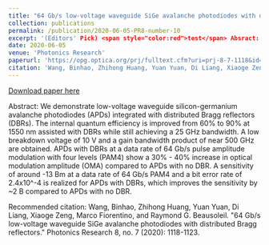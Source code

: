 ```yaml
---
title: "64 Gb/s low-voltage waveguide SiGe avalanche photodiodes with distributed Bragg reflectors"
collection: publications
permalink: /publication/2020-06-05-PR8-number-10
excerpt: '(Editors' Pick) <span style="color:red">test</span> Absract: We demonstrate low-voltage waveguide silicon-germanium avalanche photodiodes (APDs) integrated with distributed Bragg reflectors (DBRs). The internal quantum efficiency is improved from 60% to 90% at 1550 nm assisted with DBRs while still achieving a 25 GHz bandwidth.  A low breakdown voltage of 10 V and a gain bandwidth product of near 500 GHz are obtained. APDs with DBRs at a data rate of 64 Gb/s pulse amplitude modulation with four levels (PAM4) show a 30% - 40% increase in optical modulation amplitude (OMA) compared to APDs with no DBR. A sensitivity of around -13 Bm at a data rate of 64 Gb/s PAM4 and a bit error rate of 2.4x10^-4 is realized for APDs with DBRs, which improves the sensitivity by ~2 B compared to APDs with no DBR.'
date: 2020-06-05
venue: 'Photonics Research'
paperurl: 'https://opg.optica.org/prj/fulltext.cfm?uri=prj-8-7-1118&id=432418'
citation: 'Wang, Binhao, Zhihong Huang, Yuan Yuan, Di Liang, Xiaoge Zeng, Marco Fiorentino, and Raymond G. Beausoleil. &quot;64 Gb/s low-voltage waveguide SiGe avalanche photodiodes with distributed Bragg reflectors.&quot; Photonics Research 8, no. 7 (2020): 1118-1123.'
---
```


<a href='https://opg.optica.org/prj/fulltext.cfm?uri=prj-8-7-1118&id=432418'>Download paper here</a>

Abstract: We demonstrate low-voltage waveguide silicon-germanium avalanche photodiodes (APDs) integrated with distributed Bragg reflectors (DBRs). The internal quantum efficiency is improved from 60% to 90% at 1550 nm assisted with DBRs while still achieving a 25 GHz bandwidth.  A low breakdown voltage of 10 V and a gain bandwidth product of near 500 GHz are obtained. APDs with DBRs at a data rate of 64 Gb/s pulse amplitude modulation with four levels (PAM4) show a 30% - 40% increase in optical modulation amplitude (OMA) compared to APDs with no DBR. A sensitivity of around -13 Bm at a data rate of 64 Gb/s PAM4 and a bit error rate of 2.4x10^-4 is realized for APDs with DBRs, which improves the sensitivity by ~2 B compared to APDs with no DBR.

Recommended citation: Wang, Binhao, Zhihong Huang, Yuan Yuan, Di Liang, Xiaoge Zeng, Marco Fiorentino, and Raymond G. Beausoleil. "64 Gb/s low-voltage waveguide SiGe avalanche photodiodes with distributed Bragg reflectors." Photonics Research 8, no. 7 (2020): 1118-1123.
